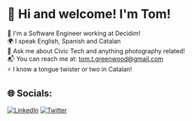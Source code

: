 # 💫 Hi and welcome! I'm Tom!
🔭 I'm a Software Engineer working at Decidim!<br>🌍 I speak English, Spanish and Catalan<br>💬 Ask me about Civic Tech and anything photography related!<br>📬 You can reach me at: tom.t.greenwood@gmail.com<br>⚡️ I know a tongue twister or two in Catalan!

## 🌐 Socials:
[![LinkedIn](https://img.shields.io/badge/LinkedIn-%230077B5.svg?logo=linkedin&logoColor=white)](https://linkedin.com/in/tomtgreenwood) [![Twitter](https://img.shields.io/badge/Twitter-%231DA1F2.svg?logo=Twitter&logoColor=white)](https://twitter.com/TomTGreenwood) 
